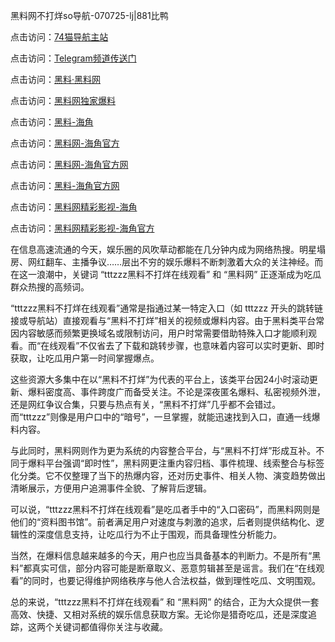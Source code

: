 黑料网不打烊so导航-070725-lj|881比鸭

点击访问：<a href="https://74mao.com/">74猫导航主站</a>

点击访问：<a href="https://74mao.com/">Telegram频道传送门</a>

点击访问：<a href="https://heiliaolvzlu3.pages.dev">黑料·黑料网</a>

点击访问：<a href="https://heiliaoyvnrda.pages.dev">黑料网独家爆料</a>

点击访问：<a href="https://jha.pages.dev/">黑料-海角</a>

点击访问：<a href="https://fge-7ja.pages.dev/">黑料网-海角官方</a>

点击访问：<a href="https://tyer.pages.dev/">黑料网-海角官方网</a>

点击访问：<a href="https://gdas.pages.dev/">黑料-海角官方网</a>

点击访问：<a href="https://tyer.pages.dev/">黑料网精彩影视-海角</a>

点击访问：<a href="https://sdbsd.pages.dev/">黑料网精彩影视-海角官方</a>

在信息高速流通的今天，娱乐圈的风吹草动都能在几分钟内成为网络热搜。明星塌房、网红翻车、主播争议……层出不穷的娱乐爆料不断刺激着大众的关注神经。而在这一浪潮中，关键词 “tttzzz黑料不打烊在线观看” 和 “黑料网” 正逐渐成为吃瓜群众热搜的高频词。

“tttzzz黑料不打烊在线观看”通常是指通过某一特定入口（如 tttzzz 开头的跳转链接或导航站）直接观看与“黑料不打烊”相关的视频或爆料内容。由于黑料类平台常因内容敏感而频繁更换域名或限制访问，用户时常需要借助特殊入口才能顺利观看。而“在线观看”不仅省去了下载和跳转步骤，也意味着内容可以实时更新、即时获取，让吃瓜用户第一时间掌握爆点。

这些资源大多集中在以“黑料不打烊”为代表的平台上，该类平台因24小时滚动更新、爆料密度高、事件跨度广而备受关注。不论是深夜匿名爆料、私密视频外泄，还是网红争议合集，只要与热点有关，“黑料不打烊”几乎都不会错过。而“tttzzz”则像是用户口中的“暗号”，一旦掌握，就能迅速找到入口，直通一线爆料内容。

与此同时，黑料网则作为更为系统的内容整合平台，与“黑料不打烊”形成互补。不同于爆料平台强调“即时性”，黑料网更注重内容归档、事件梳理、线索整合与标签化分类。它不仅整理了当下的热爆内容，还对历史事件、相关人物、演变趋势做出清晰展示，方便用户追溯事件全貌、了解背后逻辑。

可以说，“tttzzz黑料不打烊在线观看”是吃瓜者手中的“入口密码”，而黑料网则是他们的“资料图书馆”。前者满足用户对速度与刺激的追求，后者则提供结构化、逻辑性的深度信息支持，让吃瓜行为不止于围观，而具备理性分析能力。

当然，在爆料信息越来越多的今天，用户也应当具备基本的判断力。不是所有“黑料”都真实可信，部分内容可能是断章取义、恶意剪辑甚至是谣言。我们在“在线观看”的同时，也要记得维护网络秩序与他人合法权益，做到理性吃瓜、文明围观。

总的来说，“tttzzz黑料不打烊在线观看” 和 “黑料网” 的结合，正为大众提供一套高效、快捷、又相对系统的娱乐信息获取方案。无论你是猎奇吃瓜，还是深度追踪，这两个关键词都值得你关注与收藏。
